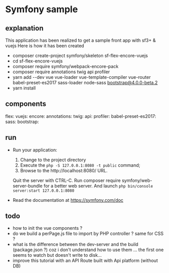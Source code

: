 # Symfony sample

## explanation
This application has been realized to get a sample front app with sf3+ & vuejs
Here is how it has been created

* composer create-project symfony/skeleton sf-flex-encore-vuejs
* cd sf-flex-encore-vuejs
* composer require symfony/webpack-encore-pack
* composer require annotations twig api profiler
* yarn add --dev vue vue-loader vue-template-compiler vue-router babel-preset-es2017 sass-loader node-sass bootstrap@4.0.0-beta.2
* yarn install

## components

flex:
vuejs:
encore:
annotations:
twig:
api:
profiler:
babel-preset-es2017:
sass:
bootstrap:

## run

* Run your application:
  1. Change to the project directory
  2. Execute the `php -S 127.0.0.1:8080 -t public` command;
  3. Browse to the http://localhost:8080/ URL.

    Quit the server with CTRL-C.
    Run composer require symfony/web-server-bundle for a better web server.
    And launch `php bin/console server:start 127.0.0.1:8080`

* Read the documentation at https://symfony.com/doc

## todo

* how to init the vue components ?
* do we build a perPage.js file to import by PHP controller ? same for CSS ?
* what is the difference between the dev-server and the build  (package.json ?) coz i don't 
understand how to use them ... the first one seems to watch but doesn't write to disk...
* improve this tutorial with an API Route built with Api platform (without DB)  